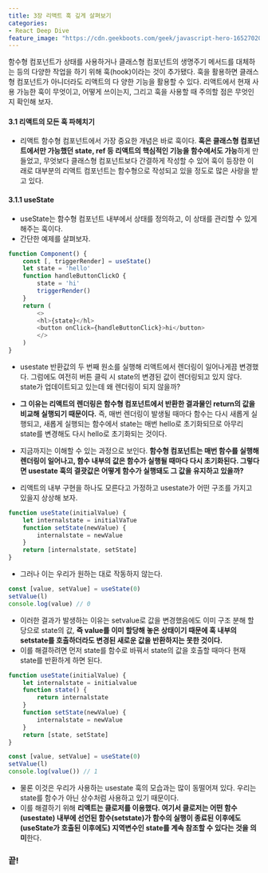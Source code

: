 ```yaml
---
title: 3장 리액트 훅 깊게 살펴보기
categories:
- React Deep Dive
feature_image: "https://cdn.geekboots.com/geek/javascript-hero-1652702096795.webp"
---
```


함수형 컴포넌트가 상태를 사용하거나 클래스형 컴포넌트의 생명주기 메서드를 대체하는 등의 다양한 작업을 하기 위해 훅(hook)이라는 것이 추가됐다. 훅을 활용하면 클래스형 컴포넌트가 아니더라도 리액트의 다
양한 기능을 활용할 수 있다. 리액트에서 현재 사용 가능한 훅이 무엇이고, 어떻게 쓰이는지, 그리고 훅을 사용할 때 주의할 점은 무엇인지 확인해 보자.

#### 3.1 리액트의 모든 훅 파헤치기

- 리액트 함수형 컴포넌트에서 가장 중요한 개념은 바로 훅이다. **훅은 클래스형 컴포넌트에서만 가능했던 state, ref 등 리액트의 핵심적인 기능을 함수에서도 가능**하게 만들었고, 무엇보다 클래스형 컴포넌트보다 간결하게 작성할 수 있어 훅이 등장한 이래로 대부분의 리액트 컴포넌트는 함수형으로 작성되고 있을 정도로 많은 사랑을 받고 있다.

#### 3.1.1 useState

- useState는 함수형 컴포넌트 내부에서 상태를 정의하고, 이 상태를 관리할 수 있게 해주는 훅이다.
- 간단한 예제를 살펴보자. 

```js
function Component() {
    const [, triggerRender] = useState()
    let state = 'hello'
    function handleButtonClickO {
        state = 'hi'
        triggerRender()
    }
    return (
        <>
        <hl>{state}</hl>
        <button onClick={handleButtonClick}>hi</button>
        </>
    )
}
```

- usestate 반환값의 두 번째 원소를 실행해 리액트에서 렌더링이 일어나게끔 변경했다. 그럼에도 여전히 버튼 클릭 시 state의 변경된 값이 렌더링되고 있지 않다. state가 업데이트되고 있는데 왜 렌더링이 되지 않을까?
- **그 이유는 리액트의 렌더링은 함수형 컴포넌트에서 반환한 결과물인 return의 값을 비교해 실행되기 때문이다.** 즉, 매번 렌더링이 발생될 때마다 함수는 다시 새롭게 실행되고, 새롭게 실행되는 함수에서 state는 매번 hello로 초기화되므로 아무리 state를 변경해도 다시 hello로 초기화되는 것이다.
- 지금까지는 이해할 수 있는 과정으로 보인다. **함수형 컴포넌트는 매번 함수를 실행해 렌더링이 일어나고, 함수 내부의 값은 함수가 실행될 때마다 다시 초기화된다. 그렇다면 usestate 훅의 결괏값은 어떻게 함수가 실행돼도 그 값을 유지하고 있을까?**

- 리액트의 내부 구현을 하나도 모른다고 가정하고 usestate가 어떤 구조를 가지고 있을지 상상해 보자.

```js
function useState(initialValue) {
    let internalstate = initialVaTue
    function setState(newValue) {
        internalstate = newValue
    }
    return [internalstate, setState]
}
```

- 그러나 이는 우리가 원하는 대로 작동하지 않는다.

```js
const [value, setValue] = useState(0)
setValue(l)
console.log(value) // 0
```

- 이러한 결과가 발생하는 이유는 setvalue로 값을 변경했음에도 이미 구조 분해 할당으로 state의 값, **즉 value를 이미 할당해 놓은 상태이기 때문에 훅 내부의 setstate를 호출하더라도 변경된 새로운 값을 반환하지는 못한 것이다.**
- 이를 해결하려면 먼저 state를 함수로 바꿔서 state의 값을 호출할 때마다 현재 state를 반환하게 하면 된다.

```js
function useState(initialValue) {
    let internalstate = initialvalue
    function state() {
        return internalstate
    }
    function setState(newValue) {
        internalstate = newValue
    }
    return [state, setState]
}

const [value, setValue] = useState(0)
setValue(l)
console.log(value()) // 1
```

- 물론 이것은 우리가 사용하는 usestate 훅의 모습과는 많이 동떨어져 있다. 우리는 state를 함수가 아닌 상수처럼 사용하고 있기 때문이다.
- 이를 해결하기 위해 **리액트는 클로저를 이용했다. 여기서 클로저는 어떤 함수(usestate) 내부에 선언된 함수(setstate)가 함수의 실행이 종료된 이후에도(useState가 호출된 이후에도) 지역변수인 state를 계속 참조할 수 있다는 것을 의미**한다.

<h3>끝!</h3>
